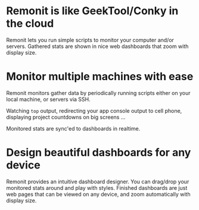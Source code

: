 # Remonit is like GeekTool/Conky in the cloud
Remonit lets you run simple scripts to monitor your computer and/or servers. Gathered stats are shown in nice web dashboards that zoom with display size.


# Monitor multiple machines with ease
Remonit monitors gather data by periodically running scripts either on your local machine, or servers via SSH.

Watching `top` output, redirecting your app console output to cell phone, displaying project countdowns on big screens ...

Monitored stats are sync'ed to dashboards in realtime.

# Design beautiful dashboards for any device
Remonit provides an intuitive dashboard designer. You can drag/drop your monitored stats around and play with styles. Finished dashboards are just web pages that can be viewed on any device, and zoom automatically with display size.
